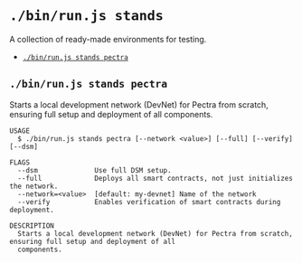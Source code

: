 `./bin/run.js stands`
=====================

A collection of ready-made environments for testing.

* [`./bin/run.js stands pectra`](#binrunjs-stands-pectra)

## `./bin/run.js stands pectra`

Starts a local development network (DevNet) for Pectra from scratch, ensuring full setup and deployment of all components.

```
USAGE
  $ ./bin/run.js stands pectra [--network <value>] [--full] [--verify] [--dsm]

FLAGS
  --dsm              Use full DSM setup.
  --full             Deploys all smart contracts, not just initializes the network.
  --network=<value>  [default: my-devnet] Name of the network
  --verify           Enables verification of smart contracts during deployment.

DESCRIPTION
  Starts a local development network (DevNet) for Pectra from scratch, ensuring full setup and deployment of all
  components.
```
